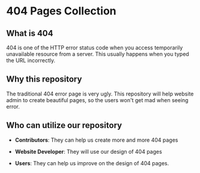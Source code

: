 404 Pages Collection
=======

## What is 404

404 is one of the HTTP error status code when you access temporarily unavailable resource from a server. This usually happens when you typed the URL incorrectly.

## Why this repository

The traditional 404 error page is very ugly. This repository will help website admin to create beautiful pages, so the users won't get mad when seeing error.

## Who can utilize our repository

* **Contributors**: They can help us create more and more 404 pages

* **Website Developer**: They will use our design of 404 pages

* **Users**: They can help us improve on the design of 404 pages.
